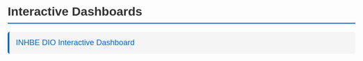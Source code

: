 <!DOCTYPE html>
<html>
<head>
    <title>Interactive Dashboards</title>
    <style>
        body { 
            font-family: Arial, sans-serif; 
            max-width: 800px; 
            margin: 50px auto; 
            padding: 20px; 
        }
        h1 { 
            color: #333; 
            border-bottom: 2px solid #0366d6;
            padding-bottom: 10px;
        }
        .dashboard-list { 
            list-style: none; 
            padding: 0; 
        }
        .dashboard-list li { 
            margin: 15px 0; 
            padding: 15px; 
            background: #f5f5f5; 
            border-radius: 5px;
            border-left: 4px solid #0366d6;
        }
        .dashboard-list a { 
            text-decoration: none; 
            color: #0366d6; 
            font-size: 18px;
            font-weight: 500;
        }
        .dashboard-list a:hover { 
            text-decoration: underline; 
        }
    </style>
</head>
<body>
    <h1>Interactive Dashboards</h1>
    <ul class="dashboard-list">
        <li><a href="inhbe-dio/">INHBE DIO Interactive Dashboard</a></li>
    </ul>
</body>
</html>
